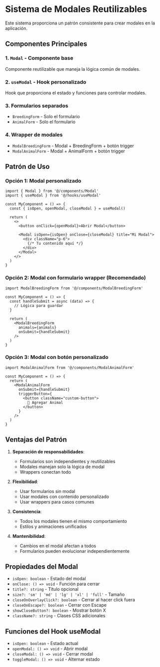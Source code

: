# Sistema de Modales Reutilizables

Este sistema proporciona un patrón consistente para crear modales en la aplicación.

## Componentes Principales

### 1. `Modal` - Componente base

Componente reutilizable que maneja la lógica común de modales.

### 2. `useModal` - Hook personalizado

Hook que proporciona el estado y funciones para controlar modales.

### 3. Formularios separados

- `BreedingForm` - Solo el formulario
- `AnimalForm` - Solo el formulario

### 4. Wrapper de modales

- `ModalBreedingForm` - Modal + BreedingForm + botón trigger
- `ModalAnimalForm` - Modal + AnimalForm + botón trigger

## Patrón de Uso

### Opción 1: Modal personalizado

```tsx
import { Modal } from '@/components/Modal'
import { useModal } from '@/hooks/useModal'

const MyComponent = () => {
  const { isOpen, openModal, closeModal } = useModal()

  return (
    <>
      <button onClick={openModal}>Abrir Modal</button>

      <Modal isOpen={isOpen} onClose={closeModal} title="Mi Modal">
        <div className="p-6">
          {/* Tu contenido aquí */}
        </div>
      </Modal>
    </>
  )
}
```

### Opción 2: Modal con formulario wrapper (Recomendado)

```tsx
import ModalBreedingForm from '@/components/ModalBreedingForm'

const MyComponent = () => {
  const handleSubmit = async (data) => {
    // Lógica para guardar
  }

  return (
    <ModalBreedingForm
      animals={animals}
      onSubmit={handleSubmit}
    />
  )
}
```

### Opción 3: Modal con botón personalizado

```tsx
import ModalAnimalForm from '@/components/ModalAnimalForm'

const MyComponent = () => {
  return (
    <ModalAnimalForm
      onSubmit={handleSubmit}
      triggerButton={
        <button className="custom-button">
          🐄 Agregar Animal
        </button>
      }
    />
  )
}
```

## Ventajas del Patrón

1. **Separación de responsabilidades**:

   - Formularios son independientes y reutilizables
   - Modales manejan solo la lógica de modal
   - Wrappers conectan todo

2. **Flexibilidad**:

   - Usar formularios sin modal
   - Usar modales con contenido personalizado
   - Usar wrappers para casos comunes

3. **Consistencia**:

   - Todos los modales tienen el mismo comportamiento
   - Estilos y animaciones unificados

4. **Mantenibilidad**:
   - Cambios en el modal afectan a todos
   - Formularios pueden evolucionar independientemente

## Propiedades del Modal

- `isOpen: boolean` - Estado del modal
- `onClose: () => void` - Función para cerrar
- `title?: string` - Título opcional
- `size?: 'sm' | 'md' | 'lg' | 'xl' | 'full'` - Tamaño
- `closeOnOverlayClick?: boolean` - Cerrar al hacer click fuera
- `closeOnEscape?: boolean` - Cerrar con Escape
- `showCloseButton?: boolean` - Mostrar botón X
- `className?: string` - Clases CSS adicionales

## Funciones del Hook useModal

- `isOpen: boolean` - Estado actual
- `openModal: () => void` - Abrir modal
- `closeModal: () => void` - Cerrar modal
- `toggleModal: () => void` - Alternar estado
